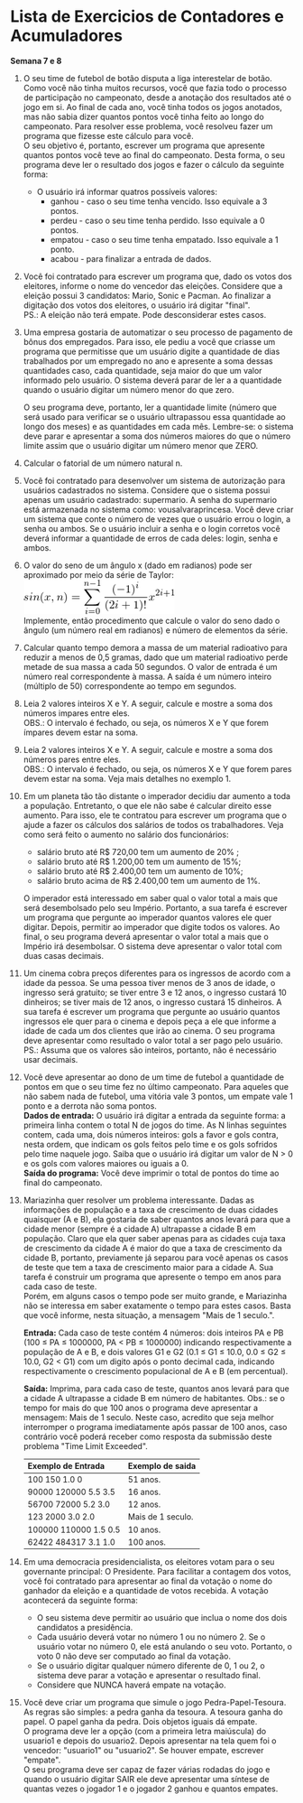 # Lista de Exercicios de Contadores e Acumuladores

**Semana 7 e 8**

1. O seu time de futebol de botão disputa a liga interestelar de botão. Como você não tinha muitos recursos, você que fazia todo o processo de participação no campeonato, desde a anotação dos resultados até o jogo em si. Ao final de cada ano, você tinha todos os jogos anotados, mas não sabia dizer quantos pontos você tinha feito ao longo do campeonato. Para resolver esse problema, você resolveu fazer um programa que fizesse este cálculo para você.  
O seu objetivo é, portanto, escrever um programa que apresente quantos pontos você teve ao final do campeonato. Desta forma, o seu programa deve ler o resultado dos jogos e fazer o cálculo da seguinte forma:
   * O usuário irá informar quatros possíveis valores:
     * ganhou - caso o seu time tenha vencido. Isso equivale a 3 pontos.
     * perdeu - caso o seu time tenha perdido. Isso equivale a 0 pontos.
     * empatou - caso o seu time tenha empatado. Isso equivale a 1 ponto.
     * acabou - para finalizar a entrada de dados.

2. Você foi contratado para escrever um programa que, dado os votos dos eleitores, informe o nome do vencedor das eleições. Considere que a eleição possui 3 candidatos: Mario, Sonic e Pacman. Ao finalizar a digitação dos votos dos eleitores, o usuário irá digitar "final".  
    PS.: A eleição não terá empate. Pode desconsiderar estes casos.

3. Uma empresa gostaria de automatizar o seu processo de pagamento de bônus dos empregados. Para isso, ele pediu a você que criasse um programa que permitisse que um usuário digite a quantidade de dias trabalhados por um empregado no ano e apresente a soma dessas quantidades caso, cada quantidade, seja maior do que um valor informado pelo usuário. O sistema deverá parar de ler a a quantidade quando o usuário digitar um número menor do que zero.

    O seu programa deve, portanto, ler a quantidade limite (número que será usado para verificar se o usuário ultrapassou essa quantidade ao longo dos meses) e as quantidades em cada mês. Lembre-se: o sistema deve parar e apresentar a soma dos números maiores do que o número limite assim que o usuário digitar um número menor que ZERO.

4. Calcular o fatorial de um número natural n.

5. Você foi contratado para desenvolver um sistema de autorização para usuários cadastrados no sistema. Considere que o sistema possui apenas um usuário cadastrado: supermario. A senha do supermario está armazenada no sistema como: vousalvaraprincesa. Você deve criar um sistema que conte o número de vezes que o usuário errou o login, a senha ou ambos. Se o usuário incluir a senha e o login corretos você deverá informar a quantidade de erros de cada deles: login, senha e ambos.

6. O valor do seno de um ângulo x (dado em radianos) pode ser aproximado por meio da série de Taylor:  
    ![](img/serieTaylor.png)  
    Implemente, então procedimento que calcule o valor do seno dado o ângulo (um número real em radianos) e número de elementos da série.

7. Calcular quanto tempo demora a massa de um material radioativo para reduzir a menos de 0,5 gramas, dado que um material radioativo perde metade de sua massa a cada 50 segundos. O valor de entrada é um número real correspondente à massa. A saída é um número inteiro (múltiplo de 50) correspondente ao tempo em segundos.

8. Leia 2 valores inteiros X e Y. A seguir, calcule e mostre a soma dos números impares entre eles.  
    OBS.: O intervalo é fechado, ou seja, os números X e Y que forem ímpares devem estar na soma.

9. Leia 2 valores inteiros X e Y. A seguir, calcule e mostre a soma dos números pares entre eles.  
    OBS.: O intervalo é fechado, ou seja, os números X e Y que forem pares devem estar na soma. Veja mais detalhes no exemplo 1.

10. Em um planeta tão tão distante o imperador decidiu dar aumento a toda a população. Entretanto, o que ele não sabe é calcular direito esse aumento. Para isso, ele te contratou para escrever um programa que o ajude a fazer os cálculos dos salários de todos os trabalhadores. Veja como será feito o aumento no salário dos funcionários:
    
    * salário bruto até R$ 720,00 tem um aumento de 20% ;
    * salário bruto até R$ 1.200,00 tem um aumento de 15%;
    * salário bruto até R$ 2.400,00 tem um aumento de 10%;
    * salário bruto acima de R$ 2.400,00 tem um aumento de 1%.  

    O imperador está interessado em saber qual o valor total a mais que será desembolsado pelo seu Império. Portanto, a sua tarefa é escrever um programa que pergunte ao imperador quantos valores ele quer digitar. Depois, permitir ao imperador que digite todos os valores. Ao final, o seu programa deverá apresentar o valor total a mais que o Império irá desembolsar. O sistema deve apresentar o valor total com duas casas decimais.


11. Um cinema cobra preços diferentes para os ingressos de acordo com a idade da pessoa. Se uma pessoa tiver menos de 3 anos de idade, o ingresso será gratuito; se tiver entre 3 e 12 anos, o ingresso custará 10 dinheiros; se tiver mais de 12 anos, o ingresso custará 15 dinheiros. A sua tarefa é escrever um programa que pergunte ao usuário quantos ingressos ele quer para o cinema e depois peça a ele que informe a idade de cada um dos clientes que irão ao cinema. O seu programa deve apresentar como resultado o valor total a ser pago pelo usuário.  
PS.: Assuma que os valores são inteiros, portanto, não é necessário usar decimais.

12. Você deve apresentar ao dono de um time de futebol a quantidade de pontos em que o seu time fez no último campeonato. Para aqueles que não sabem nada de futebol, uma vitória vale 3 pontos, um empate vale 1 ponto e a derrota não soma pontos.    
**Dados de entrada:** O usuário irá digitar a entrada da seguinte forma: a primeira linha contem o total N de jogos do time. As N linhas seguintes contem, cada uma, dois números inteiros: gols a favor e gols contra, nesta ordem, que indicam os gols feitos pelo time e os gols sofridos pelo time naquele jogo. Saiba que o usuário irá digitar um valor de N > 0 e os gols com valores maiores ou iguais a 0.  
**Saída do programa:** Você deve imprimir o total de pontos do time ao final do campeonato.

13. Mariazinha quer resolver um problema interessante. Dadas as informações de população e a taxa de crescimento de duas cidades quaisquer (A e B), ela gostaria de saber quantos anos levará para que a cidade menor (sempre é a cidade A) ultrapasse a cidade B em população. Claro que ela quer saber apenas para as cidades cuja taxa de crescimento da cidade A é maior do que a taxa de crescimento da cidade B, portanto, previamente já separou para você apenas os casos de teste que tem a taxa de crescimento maior para a cidade A. Sua tarefa é construir um programa que apresente o tempo em anos para cada caso de teste.  
Porém, em alguns casos o tempo pode ser muito grande, e Mariazinha não se interessa em saber exatamente o tempo para estes casos. Basta que você informe, nesta situação, a mensagem "Mais de 1 seculo.".

    **Entrada:**
    Cada caso de teste contém 4 números: dois inteiros PA e PB (100 ≤ PA ≤ 1000000, PA < PB ≤ 1000000) indicando respectivamente a população de A e B, e dois valores G1 e G2 (0.1 ≤ G1 ≤ 10.0, 0.0 ≤ G2 ≤ 10.0, G2 < G1) com um digito após o ponto decimal cada, indicando respectivamente o crescimento populacional de A e B (em percentual).

    **Saída:** Imprima, para cada caso de teste, quantos anos levará para que a cidade A ultrapasse a cidade B em número de habitantes. Obs.: se o tempo for mais do que 100 anos o programa deve apresentar a mensagem: Mais de 1 seculo. Neste caso, acredito que seja melhor interromper o programa imediatamente após passar de 100 anos, caso contrário você poderá receber como resposta da submissão deste problema "Time Limit Exceeded".
    
    |Exemplo de Entrada   | Exemplo de saida |
    |---------------------|------------------|
    | 100 150 1.0 0       | 51 anos.         |
    |90000 120000 5.5 3.5 | 16 anos.         |
    |56700 72000 5.2 3.0  | 12 anos.         |
    |123 2000 3.0 2.0     | Mais de 1 seculo.|
    |100000 110000 1.5 0.5| 10 anos.         |
    |62422 484317 3.1 1.0 | 100 anos.        |

14. Em uma democracia presidencialista, os eleitores votam para o seu governante principal: O Presidente. Para facilitar a contagem dos votos, você foi contratado para apresentar ao final da votação o nome do ganhador da eleição e a quantidade de votos recebida. A votação acontecerá da seguinte forma:
      * O seu sistema deve permitir ao usuário que inclua o nome dos dois candidatos a presidência.
      * Cada usuário deverá votar no número 1 ou no número 2. Se o usuário votar no número 0, ele está anulando o seu voto. Portanto, o voto 0 não deve ser computado ao final da votação.
      * Se o usuário digitar qualquer número diferente de 0, 1 ou 2, o sistema deve parar a votação e apresentar o resultado final.
      * Considere que NUNCA haverá empate na votação.

15. Você deve criar um programa que simule o jogo Pedra-Papel-Tesoura.  
    As regras são simples: a pedra ganha da tesoura. A tesoura ganha do papel. O papel ganha da pedra. Dois objetos iguais dá empate.  
    O programa deve ler a opção (com a primeira letra maiúscula) do usuario1 e depois do usuario2. Depois apresentar na tela quem foi o vencedor: "usuario1" ou "usuario2". Se houver empate, escrever "empate".  
    O seu programa deve ser capaz de fazer várias rodadas do jogo e quando o usuário digitar SAIR ele deve apresentar uma síntese de quantas vezes o jogador 1 e o jogador 2 ganhou e quantos empates.













